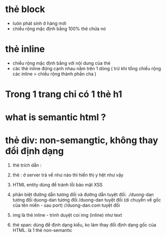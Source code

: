 <!-- Buổi 1 -->

# thẻ block

- luôn phát sinh ở hàng mới
- chiều rộng mặc định bằng 100% thẻ chứa nó

# thẻ inline

- chiều rộng mặc định bằng với nội dung của thẻ
- các thẻ inline đứng cạnh nhau nằm trên 1 dòng ( trừ khi tổng chiều rộng các inline > chiều rộng thành phần cha )

# Trong 1 trang chỉ có 1 thẻ h1

# what is semantic html ?

# thẻ div: non-semangtic, không thay đổi định dạng

<!-- Buổi 2 -->

1. thẻ trích dẫn : <blockquote></blockquote>
2. thẻ <prev></prev> : ở server trả về như nào thì hiển thị y hệt như vậy
3. HTML entity dùng để tránh lỗi bảo mật XSS

4. phân biệt đường dẫn tương đối và đường dẫn tuyệt đối.
   ./duong-dan tương đối
   duong-dan tương đối
   /duong-dan tuyệt đối (di chuyển về gốc của tên miền - sau port)
   //duong-dan.com tuyệt đối

5. img là thẻ inline - trình duyệt coi img (inline) như text
6. thẻ span: dùng để định dạng kiểu, ko làm thay đổi định dạng gốc của HTML. là 1 thẻ non-semantic
